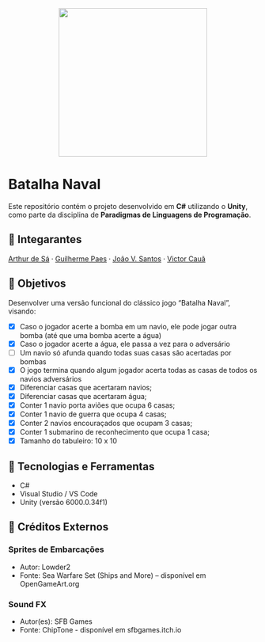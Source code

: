 <div align="center">
  <img src="https://github.com/user-attachments/assets/a7db2585-f29f-4238-8473-3a4de5104f05" width=300px/>
</div>

# Batalha Naval

Este repositório contém o projeto desenvolvido em **C#** utilizando o **Unity**, como parte da disciplina de **Paradigmas de Linguagens de Programação**.

## 👥 Integarantes
[Arthur de Sá](https://github.com/ruhtra5000) · [Guilherme Paes](https://github.com/Guy1717) · [João V. Santos](https://github.com/JoaoVLSantos) · [Victor Cauã](https://github.com/BlueVictor)

## 🎯 Objetivos
Desenvolver uma versão funcional do clássico jogo “Batalha Naval”, visando:

- [x] Caso o jogador acerte a bomba em um navio, ele pode jogar outra bomba (até que uma bomba acerte a água)
- [x] Caso o jogador acerte a água, ele passa a vez para o adversário
- [ ] Um navio só afunda quando todas suas casas são acertadas por bombas
- [x] O jogo termina quando algum jogador acerta todas as casas de todos os navios adversários
- [x] Diferenciar casas que acertaram navios;
- [x] Diferenciar casas que acertaram água;
- [x] Conter 1 navio porta aviões que ocupa 6 casas;
- [x] Conter 1 navio de guerra que ocupa 4 casas;
- [x] Conter 2 navios encouraçados que ocupam 3 casas;
- [x] Conter 1 submarino de reconhecimento que ocupa 1 casa;
- [x] Tamanho do tabuleiro: 10 x 10

## 📆 Tecnologias e Ferramentas
- C#
- Visual Studio / VS Code
- Unity (versão 6000.0.34f1)

## 🏅 Créditos Externos
### Sprites de Embarcações
- Autor: Lowder2
- Fonte: Sea Warfare Set (Ships and More) – disponível em OpenGameArt.org

### Sound FX
- Autor(es): SFB Games
- Fonte: ChipTone - disponível em sfbgames.itch.io
